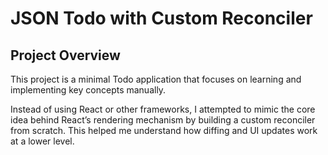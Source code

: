 # JSON Todo with Custom Reconciler

## Project Overview

This project is a minimal Todo application that focuses on learning and implementing key concepts manually.

Instead of using React or other frameworks, I attempted to mimic the core idea behind React’s rendering mechanism by building a custom reconciler from scratch. This helped me understand how diffing and UI updates work at a lower level.

